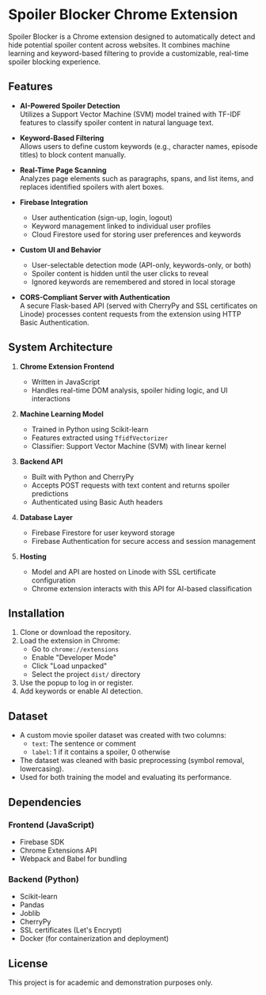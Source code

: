 # Spoiler Blocker Chrome Extension

Spoiler Blocker is a Chrome extension designed to automatically detect and hide potential spoiler content across websites. It combines machine learning and keyword-based filtering to provide a customizable, real-time spoiler blocking experience.

## Features

- **AI-Powered Spoiler Detection**  
  Utilizes a Support Vector Machine (SVM) model trained with TF-IDF features to classify spoiler content in natural language text.

- **Keyword-Based Filtering**  
  Allows users to define custom keywords (e.g., character names, episode titles) to block content manually.

- **Real-Time Page Scanning**  
  Analyzes page elements such as paragraphs, spans, and list items, and replaces identified spoilers with alert boxes.

- **Firebase Integration**  
  - User authentication (sign-up, login, logout)
  - Keyword management linked to individual user profiles
  - Cloud Firestore used for storing user preferences and keywords

- **Custom UI and Behavior**  
  - User-selectable detection mode (API-only, keywords-only, or both)
  - Spoiler content is hidden until the user clicks to reveal
  - Ignored keywords are remembered and stored in local storage

- **CORS-Compliant Server with Authentication**  
  A secure Flask-based API (served with CherryPy and SSL certificates on Linode) processes content requests from the extension using HTTP Basic Authentication.

## System Architecture

1. **Chrome Extension Frontend**  
   - Written in JavaScript
   - Handles real-time DOM analysis, spoiler hiding logic, and UI interactions

2. **Machine Learning Model**  
   - Trained in Python using Scikit-learn
   - Features extracted using `TfidfVectorizer`
   - Classifier: Support Vector Machine (SVM) with linear kernel

3. **Backend API**  
   - Built with Python and CherryPy
   - Accepts POST requests with text content and returns spoiler predictions
   - Authenticated using Basic Auth headers

4. **Database Layer**  
   - Firebase Firestore for user keyword storage
   - Firebase Authentication for secure access and session management

5. **Hosting**  
   - Model and API are hosted on Linode with SSL certificate configuration
   - Chrome extension interacts with this API for AI-based classification

## Installation

1. Clone or download the repository.
2. Load the extension in Chrome:
   - Go to `chrome://extensions`
   - Enable "Developer Mode"
   - Click "Load unpacked"
   - Select the project `dist/` directory
3. Use the popup to log in or register.
4. Add keywords or enable AI detection.

## Dataset

- A custom movie spoiler dataset was created with two columns:
  - `text`: The sentence or comment
  - `label`: 1 if it contains a spoiler, 0 otherwise
- The dataset was cleaned with basic preprocessing (symbol removal, lowercasing).
- Used for both training the model and evaluating its performance.

## Dependencies

### Frontend (JavaScript)
- Firebase SDK
- Chrome Extensions API
- Webpack and Babel for bundling

### Backend (Python)
- Scikit-learn
- Pandas
- Joblib
- CherryPy
- SSL certificates (Let's Encrypt)
- Docker (for containerization and deployment)

## License

This project is for academic and demonstration purposes only.

